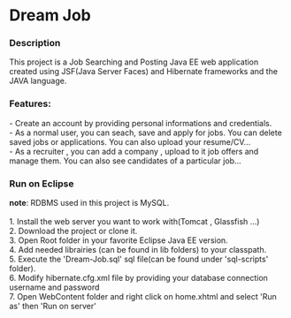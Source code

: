 <h1>Dream Job</h1>

<h3>Description</h3>
This project is a Job Searching and Posting Java EE web application created using JSF(Java Server Faces) and Hibernate frameworks and the JAVA language.
<h3>Features:</h3>
- Create an account by providing personal informations and credentials.<br/>
- As a normal user, you can seach, save and apply for jobs. You can delete saved jobs or applications. You can also upload your resume/CV...<br/>
- As a recruiter , you can add a company , upload to it job offers and manage them. You can also see candidates of a particular job...
<h3>Run on Eclipse</h3>
<b>note</b>: RDBMS used in this project is MySQL.<br/><br/>
1. Install the web server you want to work with(Tomcat , Glassfish ...)<br/>
2. Download the project or clone it.<br/>
3. Open Root folder in your favorite Eclipse Java EE version.<br/>
4. Add needed librairies (can be found in lib folders) to your classpath.<br/>
5. Execute the 'Dream-Job.sql' sql file(can be found under 'sql-scripts' folder).<br/>
6. Modify hibernate.cfg.xml file by providing your database connection username and password<br/>
7. Open WebContent folder and right click on home.xhtml and select 'Run as' then 'Run on server'
